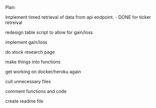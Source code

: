 Plan:

Implement timed retrieval of data from api endpoint. - DONE for ticker retreival

redesign table script to allow for gain/loss

implement gain/loss

do stock research page

make things into functions

get working on docker/heroku again

cull unnecessary files

comment functions and code

create readme file


